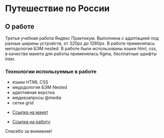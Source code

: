 # Путешествие по России  

## О работе

Третья учебная работа Яндекс Практикум. Выполнена с адаптацией под разные ширины устройств, от 320px до 1280px.   В работе применялась методология БЭМ nested. В работе были использованы языки html, css, в качестве макета для работы применялась figma, бесплатные шрифты Inter.

### Технологии используемые в работе  
- языки HTML CSS
- медодология БЭМ Nested
- адаптивная верстка
- медиазапросы @media
- сетки grid


* [Ссылка на макет](https://www.figma.com/file/5S2WSbEFL6awjVWJ0NWL8Q/Sprint-3_-Russia-_-desktop-mobile?node-id=28503%3A0)

* [Ссылка на работу](https://yexela13.github.io/russian-travel/)


Спасибо за внимание!

